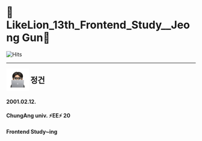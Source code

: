 # 🦁LikeLion_13th_Frontend_Study__Jeong Gun🦁

![Hits](https://hits.seeyoufarm.com/api/count/incr/badge.svg?url=https://github.com/LikeLion-at-CAU-13th/Geon-Jeong&count_bg=%2379C83D&title_bg=%23555555&icon=github.svg&icon_color=%23E7E7E7&title=hits&edge_flat=false)

---

<img src="images/github_pic.png" width="60" height="60" style="display: inline; vertical-align: middle;" /> 
<h2 style="display: inline; vertical-align: middle;">정건</h2>



#### 2001.02.12. 
#### ChungAng univ. ⚡️EE⚡️ 20
#### Frontend Study~ing 


